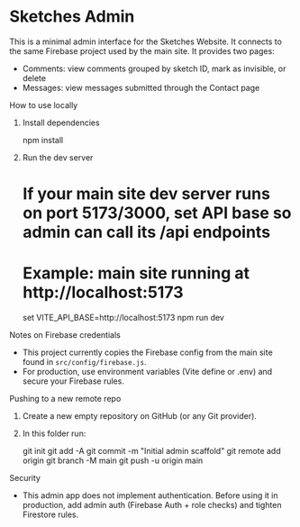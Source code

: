# Sketches Admin

This is a minimal admin interface for the Sketches Website. It connects to the same Firebase project used by the main site. It provides two pages:

- Comments: view comments grouped by sketch ID, mark as invisible, or delete
- Messages: view messages submitted through the Contact page

How to use locally

1. Install dependencies

   npm install

2. Run the dev server

   # If your main site dev server runs on port 5173/3000, set API base so admin can call its /api endpoints
   # Example: main site running at http://localhost:5173
   set VITE_API_BASE=http://localhost:5173
   npm run dev

Notes on Firebase credentials

- This project currently copies the Firebase config from the main site found in `src/config/firebase.js`.
- For production, use environment variables (Vite define or .env) and secure your Firebase rules.

Pushing to a new remote repo

1. Create a new empty repository on GitHub (or any Git provider).
2. In this folder run:

   git init
   git add -A
   git commit -m "Initial admin scaffold"
   git remote add origin <your-repo-url>
   git branch -M main
   git push -u origin main

Security

- This admin app does not implement authentication. Before using it in production, add admin auth (Firebase Auth + role checks) and tighten Firestore rules.

